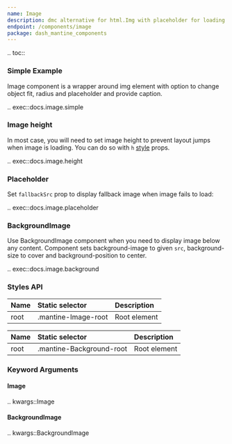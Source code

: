 ```yaml
---
name: Image
description: dmc alternative for html.Img with placeholder for loading and error states.
endpoint: /components/image
package: dash_mantine_components
---
```


.. toc::

### Simple Example

Image component is a wrapper around img element with option to change object fit, radius and placeholder and provide
caption.

.. exec::docs.image.simple

### Image height

In most case, you will need to set image height to prevent layout jumps when image is loading. You can do so with `h` [style](/style-props) props.

.. exec::docs.image.height

### Placeholder

Set `fallbackSrc` prop to display fallback image when image fails to load:

.. exec::docs.image.placeholder

### BackgroundImage

Use BackgroundImage component when you need to display image below any content. Component sets background-image to 
given `src`, background-size to cover and background-position to center.

.. exec::docs.image.background

### Styles API

| Name         | Static selector          | Description                               |
|:-------------|:-------------------------|:------------------------------------------|
| root         | .mantine-Image-root      | Root element                              |

| Name         | Static selector          | Description                               |
|:-------------|:-------------------------|:------------------------------------------|
| root         | .mantine-Background-root | Root element                              |

### Keyword Arguments

#### Image

.. kwargs::Image

#### BackgroundImage

.. kwargs::BackgroundImage
